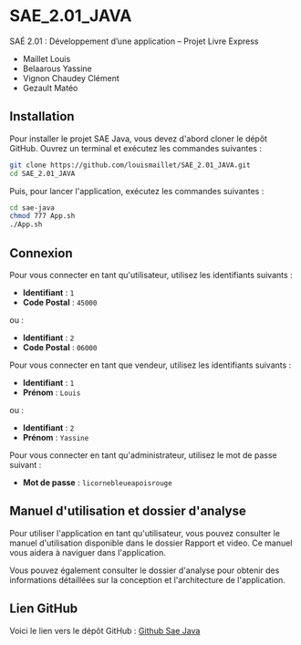 # SAE_2.01_JAVA
SAÉ 2.01 : Développement d’une application – Projet Livre Express

- Maillet Louis
- Belaarous Yassine
- Vignon Chaudey Clément
- Gezault Matéo


## Installation
Pour installer le projet SAE Java, vous devez d'abord cloner le dépôt GitHub. Ouvrez un terminal et exécutez les commandes suivantes :

```bash
git clone https://github.com/louismaillet/SAE_2.01_JAVA.git
cd SAE_2.01_JAVA
```
Puis, pour lancer l'application, exécutez les commandes suivantes :

```bash
cd sae-java
chmod 777 App.sh
./App.sh
```

## Connexion 

Pour vous connecter en tant qu'utilisateur, utilisez les identifiants suivants :
- **Identifiant** : `1`
- **Code Postal** : `45000`

ou :
- **Identifiant** : `2`
- **Code Postal** : `06000`

Pour vous connecter en tant que vendeur, utilisez les identifiants suivants :
- **Identifiant** : `1`
- **Prénom** : `Louis`

ou :
- **Identifiant** : `2`
- **Prénom** : `Yassine`

Pour vous connecter en tant qu'administrateur, utilisez le mot de passe suivant :
- **Mot de passe** : `licornebleueapoisrouge`


## Manuel d'utilisation et dossier d'analyse

Pour utiliser l'application en tant qu'utilisateur, vous pouvez consulter le manuel d'utilisation disponible dans le dossier Rapport et video. Ce manuel vous aidera à naviguer dans l'application.

Vous pouvez également consulter le dossier d'analyse pour obtenir des informations détaillées sur la conception et l'architecture de l'application.

## Lien GitHub

Voici le lien vers le dépôt GitHub : [Github Sae Java](https://github.com/louismaillet/SAE_2.01_JAVA)

